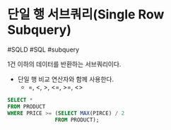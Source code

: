 # 단일 행 서브쿼리(Single Row Subquery)

#SQLD #SQL #subquery 

1건 이하의 데이터를 반환하는 서브쿼리이다.

- 단일 행 비교 연산자와 함께 사용한다.
	- =, <, >, <=, >=, <>

```SQL
SELECT *
FROM PRODUCT
WHERE PRICE >= (SELECT MAX(PIRCE) / 2
			   FROM PRODUCT);
```

